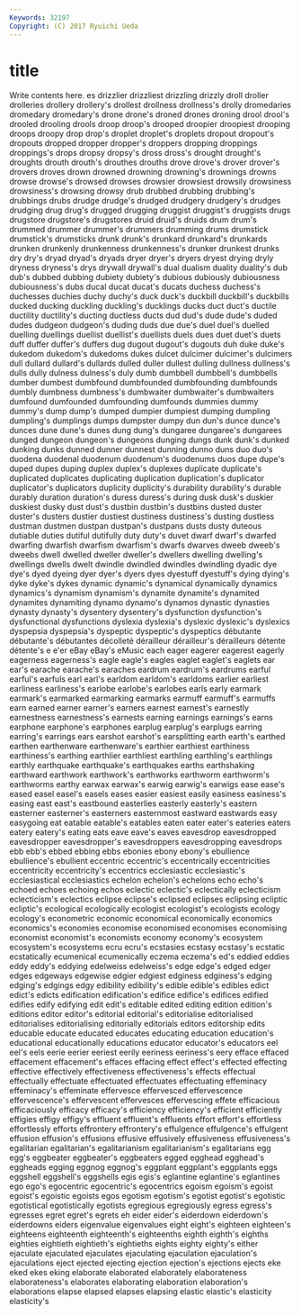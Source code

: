 ```yaml
---
Keywords: 32197 
Copyright: (C) 2017 Ryuichi Ueda
---
```


# title

Write contents here.
es drizzlier
drizzliest drizzling drizzly droll droller drolleries drollery drollery's drollest drollness
drollness's drolly dromedaries dromedary dromedary's drone drone's droned drones droning
drool drool's drooled drooling drools droop droop's drooped droopier droopiest
drooping droops droopy drop drop's droplet droplet's droplets dropout dropout's
dropouts dropped dropper dropper's droppers dropping droppings droppings's drops dropsy
dropsy's dross dross's drought drought's droughts drouth drouth's drouthes drouths
drove drove's drover drover's drovers droves drown drowned drowning drowning's
drownings drowns drowse drowse's drowsed drowses drowsier drowsiest drowsily drowsiness
drowsiness's drowsing drowsy drub drubbed drubbing drubbing's drubbings drubs drudge
drudge's drudged drudgery drudgery's drudges drudging drug drug's drugged drugging
druggist druggist's druggists drugs drugstore drugstore's drugstores druid druid's druids
drum drum's drummed drummer drummer's drummers drumming drums drumstick drumstick's
drumsticks drunk drunk's drunkard drunkard's drunkards drunken drunkenly drunkenness drunkenness's
drunker drunkest drunks dry dry's dryad dryad's dryads dryer dryer's
dryers dryest drying dryly dryness dryness's drys drywall drywall's dual
dualism duality duality's dub dub's dubbed dubbing dubiety dubiety's dubious
dubiously dubiousness dubiousness's dubs ducal ducat ducat's ducats duchess duchess's
duchesses duchies duchy duchy's duck duck's duckbill duckbill's duckbills ducked
ducking duckling duckling's ducklings ducks duct duct's ductile ductility ductility's
ducting ductless ducts dud dud's dude dude's duded dudes dudgeon
dudgeon's duding duds due due's duel duel's duelled duelling duellings
duellist duellist's duellists duels dues duet duet's duets duff duffer
duffer's duffers dug dugout dugout's dugouts duh duke duke's dukedom
dukedom's dukedoms dukes dulcet dulcimer dulcimer's dulcimers dull dullard dullard's
dullards dulled duller dullest dulling dullness dullness's dulls dully dulness
dulness's duly dumb dumbbell dumbbell's dumbbells dumber dumbest dumbfound dumbfounded
dumbfounding dumbfounds dumbly dumbness dumbness's dumbwaiter dumbwaiter's dumbwaiters dumfound dumfounded
dumfounding dumfounds dummies dummy dummy's dump dump's dumped dumpier dumpiest
dumping dumpling dumpling's dumplings dumps dumpster dumpy dun dun's dunce
dunce's dunces dune dune's dunes dung dung's dungaree dungaree's dungarees
dunged dungeon dungeon's dungeons dunging dungs dunk dunk's dunked dunking
dunks dunned dunner dunnest dunning dunno duns duo duo's duodena
duodenal duodenum duodenum's duodenums duos dupe dupe's duped dupes duping
duplex duplex's duplexes duplicate duplicate's duplicated duplicates duplicating duplication duplication's
duplicator duplicator's duplicators duplicity duplicity's durability durability's durable durably duration
duration's duress duress's during dusk dusk's duskier duskiest dusky dust
dust's dustbin dustbin's dustbins dusted duster duster's dusters dustier dustiest
dustiness dustiness's dusting dustless dustman dustmen dustpan dustpan's dustpans dusts
dusty duteous dutiable duties dutiful dutifully duty duty's duvet dwarf
dwarf's dwarfed dwarfing dwarfish dwarfism dwarfism's dwarfs dwarves dweeb dweeb's
dweebs dwell dwelled dweller dweller's dwellers dwelling dwelling's dwellings dwells
dwelt dwindle dwindled dwindles dwindling dyadic dye dye's dyed dyeing
dyer dyer's dyers dyes dyestuff dyestuff's dying dying's dyke dyke's
dykes dynamic dynamic's dynamical dynamically dynamics dynamics's dynamism dynamism's dynamite
dynamite's dynamited dynamites dynamiting dynamo dynamo's dynamos dynastic dynasties dynasty
dynasty's dysentery dysentery's dysfunction dysfunction's dysfunctional dysfunctions dyslexia dyslexia's dyslexic
dyslexic's dyslexics dyspepsia dyspepsia's dyspeptic dyspeptic's dyspeptics débutante débutante's débutantes
décolleté dérailleur dérailleur's dérailleurs détente détente's e e'er eBay eBay's
eMusic each eager eagerer eagerest eagerly eagerness eagerness's eagle eagle's
eagles eaglet eaglet's eaglets ear ear's earache earache's earaches eardrum
eardrum's eardrums earful earful's earfuls earl earl's earldom earldom's earldoms
earlier earliest earliness earliness's earlobe earlobe's earlobes earls early earmark
earmark's earmarked earmarking earmarks earmuff earmuff's earmuffs earn earned earner
earner's earners earnest earnest's earnestly earnestness earnestness's earnests earning earnings
earnings's earns earphone earphone's earphones earplug earplug's earplugs earring earring's
earrings ears earshot earshot's earsplitting earth earth's earthed earthen earthenware
earthenware's earthier earthiest earthiness earthiness's earthing earthlier earthliest earthling earthling's
earthlings earthly earthquake earthquake's earthquakes earths earthshaking earthward earthwork earthwork's
earthworks earthworm earthworm's earthworms earthy earwax earwax's earwig earwig's earwigs
ease ease's eased easel easel's easels eases easier easiest easily
easiness easiness's easing east east's eastbound easterlies easterly easterly's eastern
easterner easterner's easterners easternmost eastward eastwards easy easygoing eat eatable
eatable's eatables eaten eater eater's eateries eaters eatery eatery's eating
eats eave eave's eaves eavesdrop eavesdropped eavesdropper eavesdropper's eavesdroppers eavesdropping
eavesdrops ebb ebb's ebbed ebbing ebbs ebonies ebony ebony's ebullience
ebullience's ebullient eccentric eccentric's eccentrically eccentricities eccentricity eccentricity's eccentrics ecclesiastic
ecclesiastic's ecclesiastical ecclesiastics echelon echelon's echelons echo echo's echoed echoes
echoing echos eclectic eclectic's eclectically eclecticism eclecticism's eclectics eclipse eclipse's
eclipsed eclipses eclipsing ecliptic ecliptic's ecological ecologically ecologist ecologist's ecologists
ecology ecology's econometric economic economical economically economics economics's economies economise
economised economises economising economist economist's economists economy economy's ecosystem ecosystem's
ecosystems ecru ecru's ecstasies ecstasy ecstasy's ecstatic ecstatically ecumenical ecumenically
eczema eczema's ed's eddied eddies eddy eddy's eddying edelweiss edelweiss's
edge edge's edged edger edges edgeways edgewise edgier edgiest edginess
edginess's edging edging's edgings edgy edibility edibility's edible edible's edibles
edict edict's edicts edification edification's edifice edifice's edifices edified edifies
edify edifying edit edit's editable edited editing edition edition's editions
editor editor's editorial editorial's editorialise editorialised editorialises editorialising editorially editorials
editors editorship edits educable educate educated educates educating education education's
educational educationally educations educator educator's educators eel eel's eels eerie
eerier eeriest eerily eeriness eeriness's eery efface effaced effacement effacement's
effaces effacing effect effect's effected effecting effective effectively effectiveness effectiveness's
effects effectual effectually effectuate effectuated effectuates effectuating effeminacy effeminacy's effeminate
effervesce effervesced effervescence effervescence's effervescent effervesces effervescing effete efficacious efficaciously
efficacy efficacy's efficiency efficiency's efficient efficiently effigies effigy effigy's effluent
effluent's effluents effort effort's effortless effortlessly efforts effrontery effrontery's effulgence
effulgence's effulgent effusion effusion's effusions effusive effusively effusiveness effusiveness's egalitarian
egalitarian's egalitarianism egalitarianism's egalitarians egg egg's eggbeater eggbeater's eggbeaters egged
egghead egghead's eggheads egging eggnog eggnog's eggplant eggplant's eggplants eggs
eggshell eggshell's eggshells egis egis's eglantine eglantine's eglantines ego ego's
egocentric egocentric's egocentrics egoism egoism's egoist egoist's egoistic egoists egos
egotism egotism's egotist egotist's egotistic egotistical egotistically egotists egregious egregiously
egress egress's egresses egret egret's egrets eh eider eider's eiderdown
eiderdown's eiderdowns eiders eigenvalue eigenvalues eight eight's eighteen eighteen's eighteens
eighteenth eighteenth's eighteenths eighth eighth's eighths eighties eightieth eightieth's eightieths
eights eighty eighty's either ejaculate ejaculated ejaculates ejaculating ejaculation ejaculation's
ejaculations eject ejected ejecting ejection ejection's ejections ejects eke eked
ekes eking elaborate elaborated elaborately elaborateness elaborateness's elaborates elaborating elaboration
elaboration's elaborations elapse elapsed elapses elapsing elastic elastic's elasticity elasticity's

